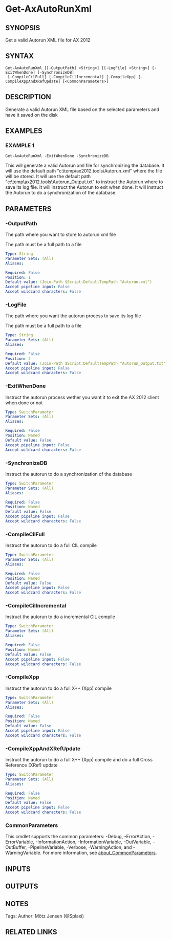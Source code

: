 ﻿---
external help file: ax2012.tools-help.xml
Module Name: ax2012.tools
online version:
schema: 2.0.0
---

# Get-AxAutoRunXml

## SYNOPSIS
Get a valid Autorun XML file for AX 2012

## SYNTAX

```
Get-AxAutoRunXml [[-OutputPath] <String>] [[-LogFile] <String>] [-ExitWhenDone] [-SynchronizeDB]
 [-CompileCilFull] [-CompileCilIncremental] [-CompileXpp] [-CompileXppAndXRefUpdate] [<CommonParameters>]
```

## DESCRIPTION
Generate a valid Autorun XML file based on the selected parameters and have it saved on the disk

## EXAMPLES

### EXAMPLE 1
```
Get-AxAutoRunXml -ExitWhenDone -SynchronizeDB
```

This will generate a valid Autorun xml file for synchronizing the database.
It will use the default path "c:\temp\ax2012.tools\Autorun.xml" where the file will be stored.
It will use the default path "c:\temp\ax2012.tools\Autorun_Output.txt" to instruct the Autorun where to save its log file.
It will instruct the Autorun to exit when done.
It will instruct the Autorun to do a synchronization of the database.

## PARAMETERS

### -OutputPath
The path where you want to store to autorun xml file

The path must be a full path to a file

```yaml
Type: String
Parameter Sets: (All)
Aliases:

Required: False
Position: 1
Default value: (Join-Path $Script:DefaultTempPath "Autorun.xml")
Accept pipeline input: False
Accept wildcard characters: False
```

### -LogFile
The path where you want the autorun process to save its log file

The path must be a full path to a file

```yaml
Type: String
Parameter Sets: (All)
Aliases:

Required: False
Position: 2
Default value: (Join-Path $Script:DefaultTempPath "Autorun_Output.txt")
Accept pipeline input: False
Accept wildcard characters: False
```

### -ExitWhenDone
Instruct the autorun process wether you want it to exit the AX 2012 client when done or not

```yaml
Type: SwitchParameter
Parameter Sets: (All)
Aliases:

Required: False
Position: Named
Default value: False
Accept pipeline input: False
Accept wildcard characters: False
```

### -SynchronizeDB
Instruct the autorun to do a synchronization of the database

```yaml
Type: SwitchParameter
Parameter Sets: (All)
Aliases:

Required: False
Position: Named
Default value: False
Accept pipeline input: False
Accept wildcard characters: False
```

### -CompileCilFull
Instruct the autorun to do a full CIL compile

```yaml
Type: SwitchParameter
Parameter Sets: (All)
Aliases:

Required: False
Position: Named
Default value: False
Accept pipeline input: False
Accept wildcard characters: False
```

### -CompileCilIncremental
Instruct the autorun to do a incremental CIL compile

```yaml
Type: SwitchParameter
Parameter Sets: (All)
Aliases:

Required: False
Position: Named
Default value: False
Accept pipeline input: False
Accept wildcard characters: False
```

### -CompileXpp
Instruct the autorun to do a full X++ (Xpp) compile

```yaml
Type: SwitchParameter
Parameter Sets: (All)
Aliases:

Required: False
Position: Named
Default value: False
Accept pipeline input: False
Accept wildcard characters: False
```

### -CompileXppAndXRefUpdate
Instruct the autorun to do a full X++ (Xpp) compile and do a full Cross Reference (XRef) update

```yaml
Type: SwitchParameter
Parameter Sets: (All)
Aliases:

Required: False
Position: Named
Default value: False
Accept pipeline input: False
Accept wildcard characters: False
```

### CommonParameters
This cmdlet supports the common parameters: -Debug, -ErrorAction, -ErrorVariable, -InformationAction, -InformationVariable, -OutVariable, -OutBuffer, -PipelineVariable, -Verbose, -WarningAction, and -WarningVariable. For more information, see [about_CommonParameters](http://go.microsoft.com/fwlink/?LinkID=113216).

## INPUTS

## OUTPUTS

## NOTES
Tags:
Author: Mötz Jensen (@Splaxi)

## RELATED LINKS
